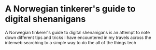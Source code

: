 # A Norwegian tinkerer's guide to digital shenanigans

A Norwegian tinkerer's guide to digital shenanigans is an attempt to note down different tips and tricks i have encountered in my travels across the interweb searching to a simple way to do the all of the things tech
